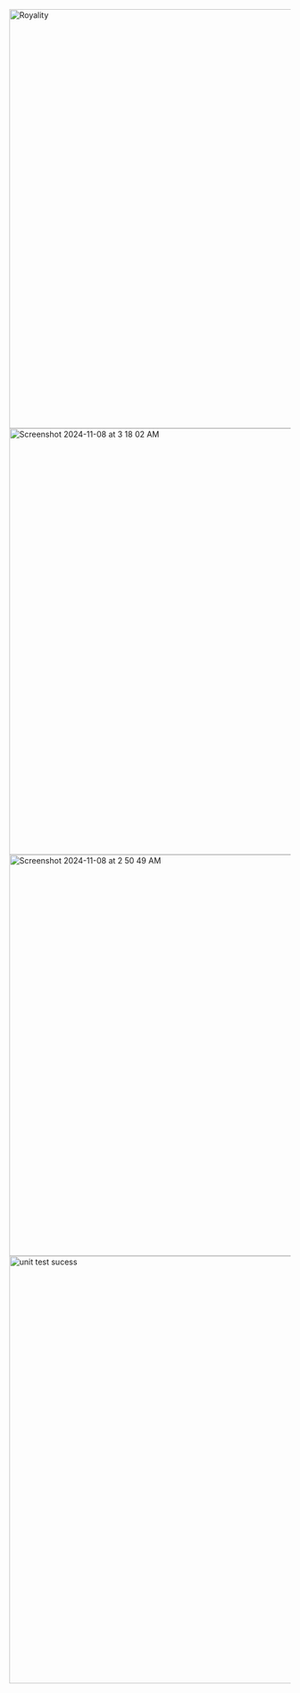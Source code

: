 <img width="751" alt="Royality" src="https://github.com/user-attachments/assets/6e386ab9-57a2-43d5-a74e-4a8d12d104f7">



<img width="764" alt="Screenshot 2024-11-08 at 3 18 02 AM" src="https://github.com/user-attachments/assets/d7b3a4a2-945c-4b7a-9777-3f9625e1008c">




<img width="719" alt="Screenshot 2024-11-08 at 2 50 49 AM" src="https://github.com/user-attachments/assets/8f23bab1-8754-49fb-9b3f-739c0ec209bc">






<img width="766" alt="unit test sucess" src="https://github.com/user-attachments/assets/d2b00e04-1d00-4907-b0eb-49cfe60e5e31">
